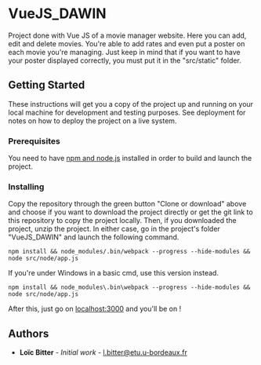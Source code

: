 # VueJS_DAWIN
Project done with Vue JS of a movie manager website. Here you can add, edit and delete movies. You're able to add rates and even put a poster on each movie you're managing. Just keep in mind that if you want to have your poster displayed correctly, you must put it in the "src/static" folder.

## Getting Started

These instructions will get you a copy of the project up and running on your local machine for development and testing purposes. See deployment for notes on how to deploy the project on a live system.

### Prerequisites

You need to have [npm and node.js](https://www.npmjs.com/get-npm) installed in order to build and launch the project.

### Installing

Copy the repository through the green button "Clone or download" above and choose if you want to download the project directly or get the git link to this repository to copy the project locally. Then, if you downloaded the project, unzip the project. In either case, go in the project's folder "VueJS_DAWIN" and launch the following command.

```
npm install && node_modules/.bin/webpack --progress --hide-modules && node src/node/app.js
```

If you're under Windows in a basic cmd, use this version instead.

```
npm install && node_modules\.bin\webpack --progress --hide-modules && node src/node/app.js
```

After this, just go on [localhost:3000](http://localhost:3000) and you'll be on !

## Authors

* **Loïc Bitter** - *Initial work* - l.bitter@etu.u-bordeaux.fr
